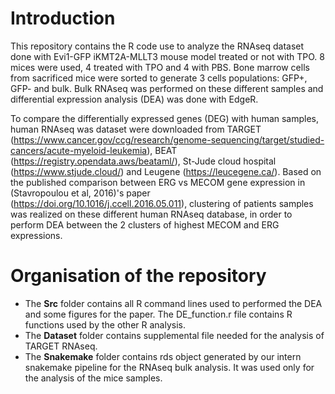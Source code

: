 # Introduction
This repository contains the R code use to analyze the RNAseq dataset done with Evi1-GFP iKMT2A-MLLT3 mouse model treated or not with TPO. 8 mices were used, 4 treated with TPO and 4 with PBS. Bone marrow cells from sacrificed mice were sorted to generate 3 cells populations: GFP+, GFP- and bulk. Bulk RNAseq was performed on these different samples and differential expression analysis (DEA) was done with EdgeR. 

To compare the differentially expressed genes (DEG) with human samples, human RNAseq was dataset were downloaded from TARGET (https://www.cancer.gov/ccg/research/genome-sequencing/target/studied-cancers/acute-myeloid-leukemia), BEAT (https://registry.opendata.aws/beataml/), St-Jude cloud hospital (https://www.stjude.cloud/) and Leugene (https://leucegene.ca/). Based on the published comparison between ERG vs MECOM gene expression in (Stavropoulou et al, 2016)'s paper (https://doi.org/10.1016/j.ccell.2016.05.011), clustering of patients samples was realized on these different human RNAseq database, in order to perform DEA between the 2 clusters of highest MECOM and ERG expressions. 

# Organisation of the repository
- The **Src** folder contains all R command lines used to performed the DEA and some figures for the paper. The DE_function.r file contains R functions used by the other R analysis.
- The **Dataset** folder contains supplemental file needed for the analysis of TARGET RNAseq.
- The **Snakemake** folder contains rds object generated by our intern snakemake pipeline for the RNAseq bulk analysis. It was used only for the analysis of the mice samples.
 
